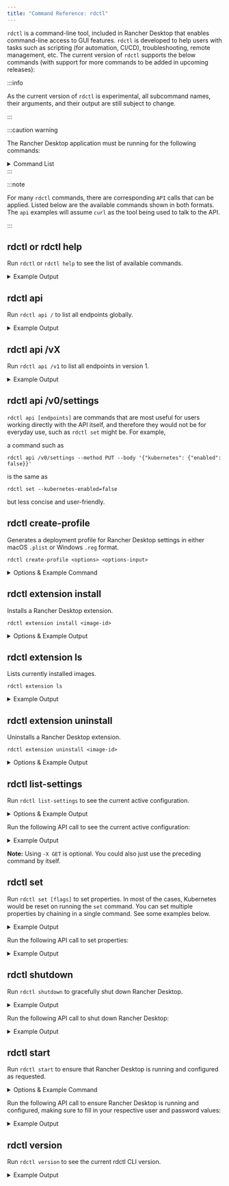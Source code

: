 ```yaml
---
title: "Command Reference: rdctl"
---
```


<head>
  <link rel="canonical" href="https://docs.rancherdesktop.io/references/rdctl-command-reference"/>
</head>

`rdctl` is a command-line tool, included in Rancher Desktop that enables command-line access to GUI features. `rdctl` is developed to help users with tasks such as scripting (for automation, CI/CD), troubleshooting, remote management, etc. The current version of `rdctl` supports the below commands (with support for more commands to be added in upcoming releases):

:::info

As the current version of `rdctl` is experimental, all subcommand names, their arguments, and their output are still subject to change.

:::

:::caution warning

The Rancher Desktop application must be running for the following commands:

<details>
<summary>Command List</summary>

* rdctl list-settings
* rdctl set
* rdctl shutdown

</details>
:::

:::note

For many `rdctl` commands, there are corresponding `API` calls that can be applied. Listed below are the available commands shown in both formats. The `api` examples will assume `curl` as the tool being used to talk to the API.

:::

## rdctl or rdctl help

Run `rdctl` or `rdctl help` to see the list of available commands.

<details>
<summary>Example Output</summary>

``` autoupdate=true
> rdctl help
The eventual goal of this CLI is to enable any UI-based operation to be done from the command-line as well.

Usage:
  rdctl [command]

Available Commands:
  api           Run API endpoints directly
  completion    Generate the autocompletion script for the specified shell
  factory-reset Clear all the Rancher Desktop state and shut it down.
  help          Help about any command
  list-settings Lists the current settings.
  set           Update selected fields in the Rancher Desktop UI and restart the backend.
  shell         Run an interactive shell or a command in a Rancher Desktop-managed VM
  shutdown      Shuts down the running Rancher Desktop application
  start         Start up Rancher Desktop, or update its settings.
  version       Shows the CLI version.

Flags:
      --config-path string   config file (default /Users/jan/Library/Application Support/rancher-desktop/rd-engine.json)
  -h, --help                 help for rdctl
      --host string          default is localhost; most useful for WSL
      --password string      overrides the password setting in the config file
      --port string          overrides the port setting in the config file
      --user string          overrides the user setting in the config file

Use "rdctl [command] --help" for more information about a command.
```

</details>

## rdctl api

Run `rdctl api /` to list all endpoints globally.

<details>
<summary>Example Output</summary>

``` autoupdate=true
$ rdctl api / | jq -r .[]
GET /
GET /v0
GET /v1
GET /v1/about
GET /v1/diagnostic_categories
GET /v1/diagnostic_checks
POST /v1/diagnostic_checks
GET /v1/diagnostic_ids
PUT /v1/factory_reset
PUT /v1/propose_settings
GET /v1/settings
PUT /v1/settings
PUT /v1/shutdown
GET /v1/transient_settings
PUT /v1/transient_settings
```

</details>

## rdctl api /vX

Run `rdctl api /v1` to list all endpoints in version 1.

<details>
<summary>Example Output</summary>

``` autoupdate=true
$ rdctl api /v1 | jq -r .[]
GET /v1
GET /v1/about
GET /v1/diagnostic_categories
GET /v1/diagnostic_checks
POST /v1/diagnostic_checks
GET /v1/diagnostic_ids
PUT /v1/factory_reset
PUT /v1/propose_settings
GET /v1/settings
PUT /v1/settings
PUT /v1/shutdown
GET /v1/transient_settings
PUT /v1/transient_settings
```

</details>

## rdctl api /v0/settings

`rdctl api [endpoints]` are commands that are most useful for users working directly with the API itself, and therefore they would not be for everyday use, such as `rdctl set` might be. For example,

a command such as

```
rdctl api /v0/settings --method PUT --body '{"kubernetes": {"enabled": false}}'
```

is the same as

```
rdctl set --kubernetes-enabled=false
```

but less concise and user-friendly.

## rdctl create-profile

Generates a deployment profile for Rancher Desktop settings in either macOS `.plist` or Windows `.reg` format.

```console
rdctl create-profile <options> <options-input>
```

<details>
<summary>Options & Example Command</summary>

**Options**

```console
--input [FILE]              File containing a JSON document.
--body [JSON]               Command-line option containing a JSON document
--from-settings             Use current settings.
--output [plist, reg]       An output of .plist files for macOS and .reg files for Windows.

Additional options for --output reg:
--type [locked, defaults]   The locked field is set as default, otherwise the default type can be specified.
--hive [hklm, hkcu]         The hklm field is set as default, otherwise hkcu can be specified.
```

**Example**

```console
rdctl create-profile --output reg --hive=Hkcu --from-settings
```

</details>

## rdctl extension install

Installs a Rancher Desktop extension.

```
rdctl extension install <image-id>
```

<details>
<summary>Options & Example Output</summary>

**Options**

```
--force               Avoids any interactivity.
<image-id>:<tag>      The <tag> is optional, e.g. splatform/epinio-docker-desktop:latest.
```

**Example**

``` autoupdate=true
$ rdctl extension install docker/logs-explorer-extension:0.2.2
Installing image docker/logs-explorer-extension:0.2.2
```

</details>

## rdctl extension ls

Lists currently installed images.

```
rdctl extension ls
```

<details>
<summary>Example Output</summary>

**Example**

``` autoupdate=true
$ rdctl extension ls
Extension IDs

docker/logs-explorer-extension:0.2.2
```

</details>

## rdctl extension uninstall

Uninstalls a Rancher Desktop extension.

```
rdctl extension uninstall <image-id>
```

<details>
<summary>Options & Example Output</summary>

**Options**

```
<image-id>:<tag>      The <tag> is optional, e.g. splatform/epinio-docker-desktop:latest.
```

**Example**

``` autoupdate=true
$ rdctl extension uninstall docker/logs-explorer-extension:0.2.2
Uninstalling image docker/logs-explorer-extension:0.2.2: Deleted docker/logs-explorer-extension:0.2.2
```

</details>

## rdctl list-settings

<Tabs groupId="command-reference">
  <TabItem value="CLI" default>

Run `rdctl list-settings` to see the current active configuration.

<details>
<summary>Options & Example Output</summary>

**Options**

```autoupdate=true
> rdctl list-settings --help 
Lists the current settings in JSON or Windows registry-file format.
The default output format is JSON.
To convert the current settings into a registry file, run the following command:
rdctl list-commands --output reg --reg-hive=X --profile=Y
where X is either "hkcu" or "hklm", depending on whether you want to update HKEY_LOCAL_MACHINE
or HKEY_CURRENT_USER respectively (default: "hklm"),
and Y is either "defaults" or "locked", depending on which deployment profile you want to populate (default: "defaults").

Usage:
  rdctl list-settings [flags]

Flags:
  -h, --help   help for list-settings

Global Flags:
      --config-path string   config file (default /Users/{username}/Library/Application Support/rancher-desktop/rd-engine.json)
      --host string          default is localhost; most useful for WSL
      --password string      overrides the password setting in the config file
      --port string          overrides the port setting in the config file
      --user string          overrides the user setting in the config file
```

**Example**

``` autoupdate=true
> rdctl list-settings
{
  "version": 6,
  "application": {
    "adminAccess": false,
    "pathManagementStrategy": "rcfiles",
    "updater": {
      "enabled": false
    },
    "debug": false,
    "telemetry": {
      "enabled": true
    },
    "autoStart": false,
    "startInBackground": false,
    "hideNotificationIcon": false,
    "window": {
      "quitOnClose": false
    }
  },
  "virtualMachine": {
    "memoryInGB": 6,
    "numberCPUs": 2,
    "hostResolver": true
  },
  "WSL": {
    "integrations": {}
  },
  "containerEngine": {
    "allowedImages": {
      "enabled": false,
      "patterns": [
        "docker.io"
      ]
    },
    "name": "moby"
  },
  "kubernetes": {
    "version": "",
    "port": 6443,
    "enabled": false,
    "options": {
      "traefik": true,
      "flannel": true
    },
    "ingress": {
      "localhostOnly": false
    }
  },
  "portForwarding": {
    "includeKubernetesServices": false
  },
  "images": {
    "showAll": true,
    "namespace": "k8s.io"
  },
  "diagnostics": {
    "showMuted": false,
    "mutedChecks": {}
  },
  "experimental": {
    "virtualMachine": {
      "type": "qemu",
      "useRosetta": false,
      "socketVMNet": false,
      "mount": {
        "type": "reverse-sshfs",
        "9p": {
          "securityModel": "none",
          "protocolVersion": "9p2000.L",
          "msizeInKB": 128,
          "cacheMode": "mmap"
        }
      },
      "networkingTunnel": false
    }
  },
  "extensions": {
    "docker/logs-explorer-extension:0.2.2": true
  }
}

```

</details>

  </TabItem>
  <TabItem value="API" default>

Run the following API call to see the current active configuration:

<details>
<summary>Example Output</summary>

```
curl -s -H "Authorization: Basic $AUTH" http://localhost:6107/v0/settings -X GET
```

</details>

**Note:** Using `-X GET` is optional. You could also just use the preceding command by itself.

  </TabItem>
</Tabs>

## rdctl set

<Tabs groupId="command-reference">
  <TabItem value="CLI" default>

Run `rdctl set [flags]` to set properties. In most of the cases, Kubernetes would be reset on running the `set` command. You can set multiple properties by chaining in a single command. See some examples below.

<details>
<summary>Example Output</summary>

```
> rdctl set --kubernetes-enabled=false
> rdctl set --container-engine docker --kubernetes-version 1.21.2
```

</details>

  </TabItem>
  <TabItem value="API" default>

Run the following API call to set properties:

<details>
<summary>Example Output</summary>

```
curl -s -H "Authorization: Basic $AUTH" http://localhost:6107/v0/settings -d '{ "kubernetes": { "containerEngine": "docker", "enabled": false, "version":"1.23.5" }}' -X PUT
```

</details>

  </TabItem>
</Tabs>

## rdctl shutdown

<Tabs groupId="command-reference">
  <TabItem value="CLI" default>

Run `rdctl shutdown` to gracefully shut down Rancher Desktop.

<details>
<summary>Example Output</summary>

```
> rdctl shutdown
Shutting down.
```
</details>

  </TabItem>
  <TabItem value="API" default>

Run the following API call to shut down Rancher Desktop:

<details>
<summary>Example Output</summary>

```
shutdown: curl -s -H "Authorization: Basic $AUTH" http://localhost:6107/v0/shutdown -X PUT
```

</details>

  </TabItem>
</Tabs>

## rdctl start

<Tabs groupId="command-reference">
  <TabItem value="CLI" default>

Run `rdctl start` to ensure that Rancher Desktop is running and configured as requested.

<details>
<summary>Options & Example Command</summary>

**Options:**

```console
Usage:
  rdctl start [flags]

Flags:
      --application.admin-access                                        enable privileged operations
      --application.auto-start                                          start app when logging in
      --application.debug                                               generate more verbose logging
      --application.hide-notification-icon                              don't show notification icon
      --application.path-management-strategy string                     update PATH to include ~/.rd/bin (allowed values: [manual, rcfiles])
      --application.start-in-background                                 start app without window
      --application.telemetry.enabled                                   allow collection of anonymous statistics
      --application.updater.enabled                                     automatically update to the latest release
      --application.window.quit-on-close                                terminate app when the main window is closed
      --container-engine.allowed-images.enabled                         only allow images to be pulled that match the allowed patterns
      --container-engine.name string                                    set engine (allowed values: [containerd, docker, moby])
      --diagnostics.show-muted                                          unhide muted diagnostics
      --experimental.virtual-machine.mount.9p.cache-mode string         (allowed values: [none, loose, fscache, mmap])
      --experimental.virtual-machine.mount.9p.msize-in-kib int          maximum packet size
      --experimental.virtual-machine.mount.9p.protocol-version string   (allowed values: [9p2000, 9p2000.u, 9p2000.L])
      --experimental.virtual-machine.mount.9p.security-model string     (allowed values: [passthrough, mapped-xattr, mapped-file, none])
      --experimental.virtual-machine.mount.type string                  how directories are shared (allowed values: [reverse-sshfs, 9p, virtiofs])
      --experimental.virtual-machine.socket-vmnet                       use socket-vmnet instead of vde-vmnet
      --experimental.virtual-machine.type string                        (allowed values: [qemu, vz])
      --experimental.virtual-machine.use-rosetta                        
      -h, --help                                                        help for start
      --images.namespace string                                         select only images from this namespace (containerd only)
      --images.show-all                                                 show system images on Images page
      --kubernetes.enabled                                              run Kubernetes
      --kubernetes.options.flannel                                      use flannel networking; disable to install your own CNI
      --kubernetes.options.traefik                                      install and run traefik
      --kubernetes.port int                                             apiserver port
      --kubernetes.version string                                       choose which version of Kubernetes to run
      --no-modal-dialogs                                                avoid displaying dialog boxes
      -p, --path string                                                 path to main executable
      --port-forwarding.include-kubernetes-services                     show Kubernetes system services on Port Forwarding page
      --virtual-machine.memory-in-gb int                                reserved RAM size
      --virtual-machine.number-cpus int                                 reserved number of CPUs

Global Flags:
      --config-path string   config file (default /Users/{username}/Library/Application Support/rancher-desktop/rd-engine.json)
      --host string          default is localhost; most useful for WSL
      --password string      overrides the password setting in the config file
      --port string          overrides the port setting in the config file
      --user string          overrides the user setting in the config file
```

**Example:**

```console
> rdctl start --container-runtime dockerd -- kubernetes-version 1.19.3
```

</details>

  </TabItem>
  <TabItem value="API" default>

Run the following API call to ensure Rancher Desktop is running and configured, making sure to fill in your respective user and password values:

<details>
<summary>Example Output</summary>

```
curl -s -H "Authorization: Basic $(echo -n "user:PASSWORD" | base64)"
```

</details>

  </TabItem>
</Tabs>

## rdctl version

Run `rdctl version` to see the current rdctl CLI version.

<details>
<summary>Example Output</summary>

``` autoupdate=true
> rdctl version
rdctl client version: 1.1.0, targeting server version: v1
```

</details>
